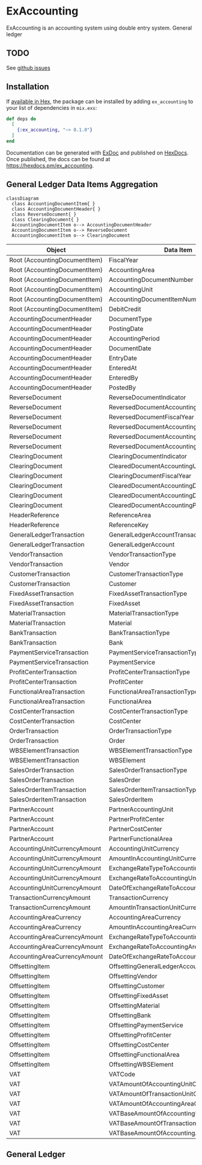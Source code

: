 # ExAccounting

ExAccounting is an accounting system using double entry system. 
General ledger 

## TODO

See [github issues](https://github.com/skusunoki/ex_accounting/issues)

## Installation

If [available in Hex](https://hex.pm/docs/publish), the package can be installed
by adding `ex_accounting` to your list of dependencies in `mix.exs`:

```elixir
def deps do
  [
    {:ex_accounting, "~> 0.1.0"}
  ]
end
```

Documentation can be generated with [ExDoc](https://github.com/elixir-lang/ex_doc)
and published on [HexDocs](https://hexdocs.pm). Once published, the docs can
be found at <https://hexdocs.pm/ex_accounting>.

## General Ledger Data Items Aggregation

```mermaid
classDiagram
  class AccountingDocumentItem{ }
  class AccountingDocumentHeader{ }
  class ReverseDocument{ }
  class ClearingDocument{ }
  AccountingDocumentItem o--> AccountingDocumentHeader
  AccountingDocumentItem o--> ReverseDocument
  AccountingDocumentItem o--> ClearingDocument

```

| Object | Data Item |
|--------|-----------|
| Root (AccountingDocumentItem)   | FiscalYear |
| Root (AccountingDocumentItem)   | AccountingArea |
| Root (AccountingDocumentItem)   | AccountingDocumentNumber |
| Root (AccountingDocumentItem)   | AccountingUnit |
| Root (AccountingDocumentItem)   | AccountingDocumentItemNumber |
| Root (AccountingDocumentItem) | DebitCredit |
| AccountingDocumentHeader | DocumentType |
| AccountingDocumentHeader | PostingDate |
| AccountingDocumentHeader   | AccountingPeriod |
| AccountingDocumentHeader | DocumentDate |
| AccountingDocumentHeader | EntryDate |
| AccountingDocumentHeader | EnteredAt |
| AccountingDocumentHeader | EnteredBy |
| AccountingDocumentHeader | PostedBy |
| ReverseDocument | ReverseDocumentIndicator |
| ReverseDocument | ReversedDocumentAccountingUnit |
| ReverseDocument | ReversedDocumentFiscalYear |
| ReverseDocument | ReversedDocumentAccountingDocument |
| ReverseDocument | ReversedDocumentAccountingDocumentItem |
| ReverseDocument | ReversedDocumentAccountingPeriod |
| ClearingDocument | ClearingDocumentIndicator |
| ClearingDocument | ClearedDocumentAccountingUnit |
| ClearingDocument | ClearingDocumentFiscalYear |
| ClearingDocument | ClearedDocumentAccountingDocument |
| ClearingDocument | ClearedDocumentAccountingDocumentItem |
| ClearingDocument | ClearedDocumentAccountingPeriod |
| HeaderReference | ReferenceArea |
| HeaderReference | ReferenceKey |
| GeneralLedgerTransaction | GeneralLedgerAccountTransactionType |
| GeneralLedgerTransaction | GeneralLedgerAccount |
| VendorTransaction | VendorTransactionType |
| VendorTransaction | Vendor |
| CustomerTransaction | CustomerTransactionType |
| CustomerTransaction | Customer |
| FixedAssetTransaction | FixedAssetTransactionType |
| FixedAssetTransaction | FixedAsset |
| MaterialTransaction | MaterialTransactionType |
| MaterialTransaction | Material |
| BankTransaction | BankTransactionType |
| BankTransaction | Bank |
| PaymentServiceTransaction | PaymentServiceTransactionType |
| PaymentServiceTransaction | PaymentService |
| ProfitCenterTransaction | ProfitCenterTransactionType |
| ProfitCenterTransaction | ProfitCenter |
| FunctionalAreaTransaction | FunctionalAreaTransactionType |
| FunctionalAreaTransaction | FunctionalArea |
| CostCenterTransaction | CostCenterTransactionType |
| CostCenterTransaction | CostCenter |
| OrderTransaction | OrderTransactionType |
| OrderTransaction | Order |
| WBSElementTransaction | WBSElementTransactionType |
| WBSElementTransaction  | WBSElement |
| SalesOrderTransaction | SalesOrderTransactionType |
| SalesOrderTransaction | SalesOrder |
| SalesOrderItemTransaction | SalesOrderItemTransactionType |
| SalesOrderItemTransaction | SalesOrderItem |
| PartnerAccount | PartnerAccountingUnit |
| PartnerAccount | PartnerProfitCenter |
| PartnerAccount | PartnerCostCenter |
| PartnerAccount | PartnerFunctionalArea |
| AccountingUnitCurrencyAmount | AccountingUnitCurrency |
| AccountingUnitCurrencyAmount | AmountInAccountingUnitCurrency |
| AccountingUnitCurrencyAmount | ExchangeRateTypeToAccountingUnitCurrency |
| AccountingUnitCurrencyAmount | ExchangeRateToAccountingUnitCurrency |
| AccountingUnitCurrencyAmount | DateOfExchangeRateToAccountingUnitCurrency |
| TransactionCurrencyAmount | TransactionCurrency |
| TransactionCurrencyAmount | AmountInTransactionUnitCurrency |
| AccountingAreaCurrency | AccountingAreaCurrency |
| AccountingAreaCurrency | AmountInAccountingAreaCurrency |
| AccountingAreaCurrencyAmount | ExchangeRateTypeToAccountingAreaCurrency |
| AccountingAreaCurrencyAmount | ExchangeRateToAccountingAreaCurrency |
| AccountingAreaCurrencyAmount | DateOfExchangeRateToAccountingAreaCurrency |
| OffsettingItem | OffsettingGeneralLedgerAccount |
| OffsettingItem | OffsettingVendor |
| OffsettingItem | OffsettingCustomer |
| OffsettingItem | OffsettingFixedAsset |
| OffsettingItem | OffsettingMaterial |
| OffsettingItem | OffsettingBank |
| OffsettingItem | OffsettingPaymentService |
| OffsettingItem | OffsettingProfitCenter |
| OffsettingItem | OffsettingCostCenter |
| OffsettingItem | OffsettingFunctionalArea |
| OffsettingItem | OffsettingWBSElement |
| VAT | VATCode |
| VAT | VATAmountOfAccountingUnitCurrency |
| VAT | VATAmountOfTransactionUnitCurrency |
| VAT | VATAmountOfAccountingAreaCurrency |
| VAT | VATBaseAmountOfAccountingUnitCurrency |
| VAT | VATBaseAmountOfTransactionUnitCurrency |
| VAT | VATBaseAmountOfAccountingAreaCurrency |


## General Ledger 
